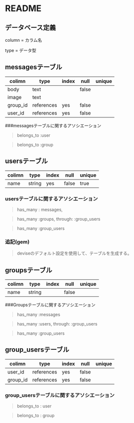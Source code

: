 # README

## データベース定義

column = カラム名

type = データ型




## messagesテーブル



|colimn   | type      |index| null| unique|
|---------|-----------|------|-----|-------|
| body    | text      |      |false|       |
| image   | text      |      |    |       |
| group_id| references| yes  |false|       |
| user_id | references| yes  |false|       |

###messagesテーブルに関するアソシエーション
> belongs_to :user

> belongs_to :group



## usersテーブル

| colimn  | type   | index| null| unique|
|---------|--------|------|-----|-------|
| name    | string | yes  |false| true  |


### usersテーブルに関するアソシエーション
> has_many : messages,

> has_many :groups, through: :group_users

> has_many :group_users

### 追記(gem)

> deviseのデフォルト設定を使用して、テーブルを生成する。



## groupsテーブル

| colimn    | type       | index| null| unique|
|-----------|------------|------|-----|-------|
| name      | string     |      |false|       |


###Groupsテーブルに関するアソシエーション

> has_many :messages

> has_many :users, through: :group_users

> has_many :group_users




## group_usersテーブル


| colimn    | type       | index| null| unique|
|-----------|------------|------|-----|-------|
| user_id   | references | yes |false|       |
| group_id  | references | yes |false|       |

### group_usersテーブルに関するアソシエーション

> belongs_to : user

> belongs_to : group

